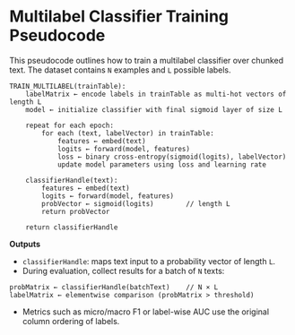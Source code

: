 # Multilabel Classifier Training Pseudocode

This pseudocode outlines how to train a multilabel classifier over chunked text.
The dataset contains `N` examples and `L` possible labels.

```
TRAIN_MULTILABEL(trainTable):
    labelMatrix ← encode labels in trainTable as multi-hot vectors of length L
    model ← initialize classifier with final sigmoid layer of size L

    repeat for each epoch:
        for each (text, labelVector) in trainTable:
            features ← embed(text)
            logits ← forward(model, features)
            loss ← binary cross-entropy(sigmoid(logits), labelVector)
            update model parameters using loss and learning rate

    classifierHandle(text):
        features ← embed(text)
        logits ← forward(model, features)
        probVector ← sigmoid(logits)        // length L
        return probVector

    return classifierHandle
```

**Outputs**

- `classifierHandle`: maps text input to a probability vector of length `L`.
- During evaluation, collect results for a batch of `N` texts:

```
probMatrix ← classifierHandle(batchText)    // N × L
labelMatrix ← elementwise comparison (probMatrix > threshold)
```

- Metrics such as micro/macro F1 or label-wise AUC use the original column
  ordering of labels.
